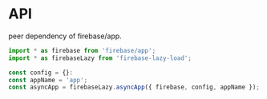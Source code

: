 # API

peer dependency of firebase/app.

```ts
import * as firebase from 'firebase/app';
import * as firebaseLazy from 'firebase-lazy-load';

const config = {}:
const appName = 'app';
const asyncApp = firebaseLazy.asyncApp({ firebase, config, appName });
```
